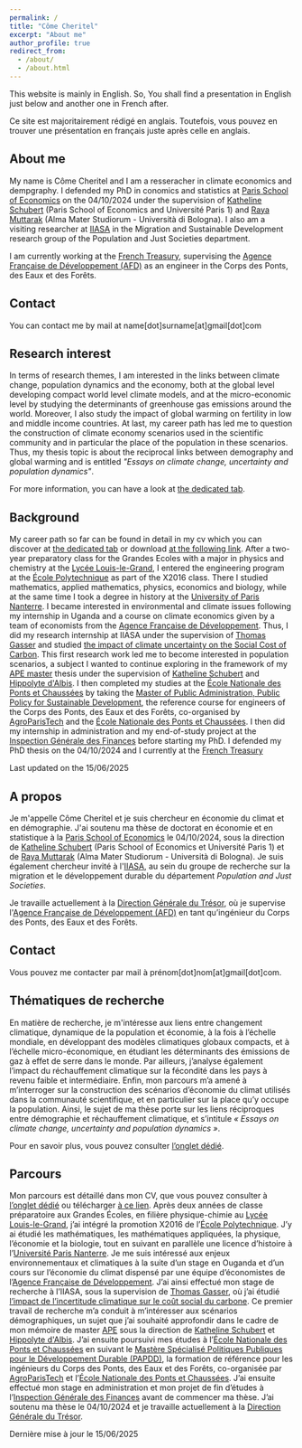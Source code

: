 ```yaml
---
permalink: /
title: "Côme Cheritel"
excerpt: "About me"
author_profile: true
redirect_from: 
  - /about/
  - /about.html
---
```


This website is mainly in English. So, You shall find a presentation in English just below and another one in French after.

Ce site est majoritairement rédigé en anglais. Toutefois, vous pouvez en trouver une présentation en français juste après celle en anglais.

About me
----

My name is Côme Cheritel and I am a resseracher in climate economics and dempgraphy. I defended my PhD in conomics and statistics at [Paris School of Economics](https://www.parisschoolofeconomics.eu/) on the 04/10/2024 under the supervision of [Katheline Schubert](https://www.parisschoolofeconomics.eu/fr/schubert-katheline/) (Paris School of Economics and Université Paris 1) and [Raya Muttarak](https://www.unibo.it/sitoweb/raya.muttarak) (Alma Mater Studiorum - Università di Bologna). I also am a visiting researcher at [IIASA](https://iiasa.ac.at/) in the Migration and Sustainable Development research group of the Population and Just Societies department. 

I am currently working at the [French Treasury](https://www.tresor.economie.gouv.fr/), supervising the [Agence Française de Développement (AFD)](https://www.afd.fr/en) as an engineer in the Corps des Ponts, des Eaux et des Forêts.

Contact
---

You can contact me by mail at name[dot]surname[at]gmail[dot]com


Research interest
----

In terms of research themes, I am interested in the links between climate change, population dynamics and the economy, both at the global level developing compact world level climate models, and at the micro-economic level by studying the determinants of greenhouse gas emissions around the world. Moreover, I also study the impact of global warming on fertility in low and middle income countries. At last, my career path has led me to question the construction of climate economy scenarios used in the scientific community and in particular the place of the population in these scenarios. Thus, my thesis topic is about the reciprocal links between demography and global warming and is entitled *"Essays on climate change, uncertainty and population dynamics"*.

For more information, you can have a look at [the dedicated tab](https://comecheritel.github.io/research/).

Background
----
My career path so far can be found in detail in my cv which you can discover at [the dedicated tab](https://comecheritel.github.io/cv/) or download [at the following link](http://comecheritel.github.io/files/English_resume_Come_Cheritel.pdf). After a two-year preparatory class for the Grandes Ecoles with a major in physics and chemistry at the [Lycée Louis-le-Grand](https://www.louislegrand.fr/), I entered the engineering program at the [École Polytechnique](https://www.polytechnique.edu/en) as part of the X2016 class. There I studied mathematics, applied mathematics, physics, economics and biology, while at the same time I took a degree in history at the [University of Paris Nanterre](https://www.parisnanterre.fr/). I became interested in environmental and climate issues following my internship in Uganda and a course on climate economics given by a team of economists from the [Agence Française de Développement](https://www.afd.fr/en). Thus, I did my research internship at IIASA under the supervision of [Thomas Gasser](https://scholar.google.fr/citations?user=fjpNQPgAAAAJ&hl=en) and studied [the impact of climate uncertainty on the Social Cost of Carbon](https://comecheritel.github.io/publication/2019_08_internship_report). This first research work led me to become interested in population scenarios, a subject I wanted to continue exploring in the framework of my [APE master](https://www.parisschoolofeconomics.eu/en/teaching/masters-program/ape-analysis-policy-in-economics/) thesis under the supervision of [Katheline Schubert](https://www.parisschoolofeconomics.eu/en/schubert-katheline/) and [Hippolyte d'Albis](https://sites.google.com/site/hdalbis/). I then completed my studies at the [École Nationale des Ponts et Chaussées](https://www.ecoledesponts.fr/) by taking the [Master of Public Administration, Public Policy for Sustainable Development](https://www.ecoledesponts.fr/mastere-specialise-papdd-politiques-actions-publiques-developpement-durable), the reference course for engineers of the Corps des Ponts, des Eaux et des Forêts, co-organised by [AgroParisTech](http://www2.agroparistech.fr/) and the [École Nationale des Ponts et Chaussées](https://www.ecoledesponts.fr/). I then did my internship in administration and my end-of-study project at the [Inspection Générale des Finances](https://www.igf.finances.gouv.fr/sites/igf/accueil.html) before starting my PhD. I defended my PhD thesis on the 04/10/2024 and I currently at the [French Treasury](https://www.tresor.economie.gouv.fr/)



Last updated on the 15/06/2025

A propos
----

Je m'appelle Côme Cheritel et je suis chercheur en économie du climat et en démographie. J'ai soutenu ma thèse de doctorat en économie et en statistique à la [Paris School of Economics](https://www.parisschoolofeconomics.eu/) le 04/10/2024, sous la direction de [Katheline Schubert](https://www.parisschoolofeconomics.eu/fr/schubert-katheline/) (Paris School of Economics et Université Paris 1) et de [Raya Muttarak](https://www.unibo.it/sitoweb/raya.muttarak) (Alma Mater Studiorum - Università di Bologna). Je suis également chercheur invité à l'[IIASA](https://iiasa.ac.at/), au sein du groupe de recherche sur la migration et le développement durable du département *Population and Just Societies*.

Je travaille actuellement à la [Direction Générale du Trésor](https://www.tresor.economie.gouv.fr/), où je supervise l'[Agence Française de Développement (AFD)](https://www.afd.fr/en) en tant qu’ingénieur du Corps des Ponts, des Eaux et des Forêts.

Contact
---

Vous pouvez me contacter par mail à prénom[dot]nom[at]gmail[dot]com.


Thématiques de recherche
----

En matière de recherche, je m'intéresse aux liens entre changement climatique, dynamique de la population et économie, à la fois à l’échelle mondiale, en développant des modèles climatiques globaux compacts, et à l’échelle micro-économique, en étudiant les déterminants des émissions de gaz à effet de serre dans le monde. Par ailleurs, j’analyse également l’impact du réchauffement climatique sur la fécondité dans les pays à revenu faible et intermédiaire. Enfin, mon parcours m’a amené à m’interroger sur la construction des scénarios d’économie du climat utilisés dans la communauté scientifique, et en particulier sur la place qu’y occupe la population. Ainsi, le sujet de ma thèse porte sur les liens réciproques entre démographie et réchauffement climatique, et s’intitule *« Essays on climate change, uncertainty and population dynamics »*.

Pour en savoir plus, vous pouvez consulter [l’onglet dédié](https://comecheritel.github.io/research/).

Parcours
----
Mon parcours est détaillé dans mon CV, que vous pouvez consulter à [l’onglet dédié](https://comecheritel.github.io/cv/) ou télécharger [à ce lien](http://comecheritel.github.io/files/English_resume_Come_Cheritel.pdf). Après deux années de classe préparatoire aux Grandes Écoles, en filière physique-chimie au [Lycée Louis-le-Grand](https://www.louislegrand.fr/), j’ai intégré la promotion X2016 de l’[École Polytechnique](https://www.polytechnique.edu/en). J’y ai étudié les mathématiques, les mathématiques appliquées, la physique, l’économie et la biologie, tout en suivant en parallèle une licence d’histoire à l’[Université Paris Nanterre](https://www.parisnanterre.fr/). Je me suis intéressé aux enjeux environnementaux et climatiques à la suite d’un stage en Ouganda et d’un cours sur l’économie du climat dispensé par une équipe d’économistes de l’[Agence Française de Développement](https://www.afd.fr/en). J’ai ainsi effectué mon stage de recherche à l’IIASA, sous la supervision de [Thomas Gasser](https://scholar.google.fr/citations?user=fjpNQPgAAAAJ&hl=en), où j’ai étudié [l’impact de l’incertitude climatique sur le coût social du carbone](https://comecheritel.github.io/publication/2019_08_internship_report). Ce premier travail de recherche m’a conduit à m’intéresser aux scénarios démographiques, un sujet que j’ai souhaité approfondir dans le cadre de mon mémoire de master [APE](https://www.parisschoolofeconomics.eu/en/teaching/masters-program/ape-analysis-policy-in-economics/) sous la direction de [Katheline Schubert](https://www.parisschoolofeconomics.eu/en/schubert-katheline/) et [Hippolyte d'Albis](https://sites.google.com/site/hdalbis/). J’ai ensuite poursuivi mes études à l’[École Nationale des Ponts et Chaussées](https://www.ecoledesponts.fr/) en suivant le [Mastère Spécialisé Politiques Publiques pour le Développement Durable (PAPDD)](https://www.ecoledesponts.fr/mastere-specialise-papdd-politiques-actions-publiques-developpement-durable), la formation de référence pour les ingénieurs du Corps des Ponts, des Eaux et des Forêts, co-organisée par [AgroParisTech](http://www2.agroparistech.fr/) et l’[École Nationale des Ponts et Chaussées](https://www.ecoledesponts.fr/). J’ai ensuite effectué mon stage en administration et mon projet de fin d’études à l’[Inspection Générale des Finances](https://www.igf.finances.gouv.fr/sites/igf/accueil.html) avant de commencer ma thèse. J’ai soutenu ma thèse le 04/10/2024 et je travaille actuellement à la [Direction Générale du Trésor](https://www.tresor.economie.gouv.fr/).

Dernière mise à jour le 15/06/2025



